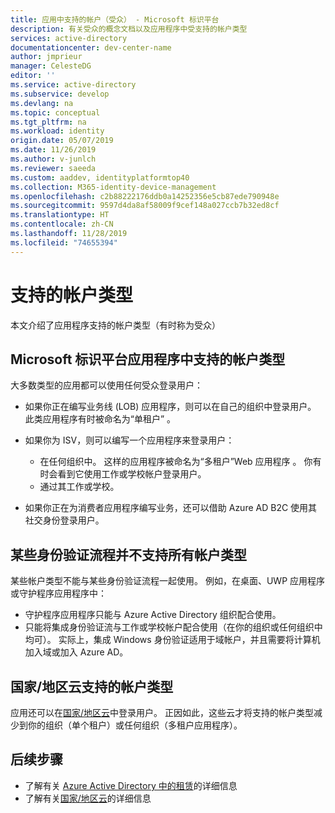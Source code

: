 ```yaml
---
title: 应用中支持的帐户（受众） - Microsoft 标识平台
description: 有关受众的概念文档以及应用程序中受支持的帐户类型
services: active-directory
documentationcenter: dev-center-name
author: jmprieur
manager: CelesteDG
editor: ''
ms.service: active-directory
ms.subservice: develop
ms.devlang: na
ms.topic: conceptual
ms.tgt_pltfrm: na
ms.workload: identity
origin.date: 05/07/2019
ms.date: 11/26/2019
ms.author: v-junlch
ms.reviewer: saeeda
ms.custom: aaddev, identityplatformtop40
ms.collection: M365-identity-device-management
ms.openlocfilehash: c2b88222176ddb0a14252356e5cb87ede790948e
ms.sourcegitcommit: 9597d4da8af58009f9cef148a027ccb7b32ed8cf
ms.translationtype: HT
ms.contentlocale: zh-CN
ms.lasthandoff: 11/28/2019
ms.locfileid: "74655394"
---
```

# <a name="supported-account-types"></a>支持的帐户类型

本文介绍了应用程序支持的帐户类型（有时称为受众）

<!-- This section can be in an include for many of the scenarios (SPA, Web App signing-in users, protecting a Web API, Desktop (depending on the flows), Mobile -->

## <a name="supported-accounts-types-in-microsoft-identity-platform-applications"></a>Microsoft 标识平台应用程序中支持的帐户类型

大多数类型的应用都可以使用任何受众登录用户：

- 如果你正在编写业务线 (LOB) 应用程序，则可以在自己的组织中登录用户。 此类应用程序有时被命名为“单租户”  。
- 如果你为 ISV，则可以编写一个应用程序来登录用户：

  - 在任何组织中。 这样的应用程序被命名为“多租户”Web 应用程序  。 你有时会看到它使用工作或学校帐户登录用户。
  - 通过其工作或学校。

- 如果你正在为消费者应用程序编写业务，还可以借助 Azure AD B2C 使用其社交身份登录用户。

## <a name="certain-authentication-flows-dont-support-all-the-account-types"></a>某些身份验证流程并不支持所有帐户类型

某些帐户类型不能与某些身份验证流程一起使用。 例如，在桌面、UWP 应用程序或守护程序应用程序中：

- 守护程序应用程序只能与 Azure Active Directory 组织配合使用。 
- 只能将集成身份验证流与工作或学校帐户配合使用（在你的组织或任何组织中均可）。 实际上，集成 Windows 身份验证适用于域帐户，并且需要将计算机加入域或加入 Azure AD。 

## <a name="supported-account-types-in-national-clouds"></a>国家/地区云支持的帐户类型

 应用还可以在[国家/地区云](authentication-national-cloud.md)中登录用户。 正因如此，这些云才将支持的帐户类型减少到你的组织（单个租户）或任何组织（多租户应用程序）。

## <a name="next-steps"></a>后续步骤

- 了解有关 [Azure Active Directory 中的租赁](./single-and-multi-tenant-apps.md)的详细信息
- 了解有关[国家/地区云](./authentication-national-cloud.md)的详细信息

<!-- Update_Description: wording update -->